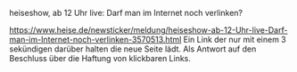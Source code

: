 heiseshow, ab 12 Uhr live: Darf man im Internet noch verlinken?

https://www.heise.de/newsticker/meldung/heiseshow-ab-12-Uhr-live-Darf-man-im-Internet-noch-verlinken-3570513.html Ein Link der nur mit einem 3 sekündigen darüber halten die neue Seite lädt. Als Antwort auf den Beschluss über die Haftung von klickbaren Links.
